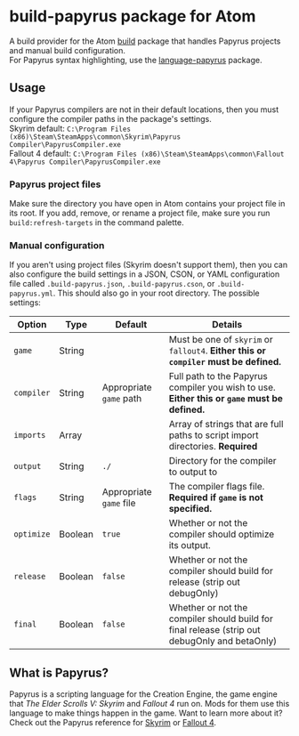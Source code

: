 # build-papyrus package for Atom

A build provider for the Atom [build](https://atom.io/packages/build) package that handles Papyrus projects and manual build configuration.  
For Papyrus syntax highlighting, use the [language-papyrus](https://atom.io/packages/language-papyrus) package.

## Usage
If your Papyrus compilers are not in their default locations, then you must configure the compiler paths in the package's settings.  
Skyrim default: `C:\Program Files (x86)\Steam\SteamApps\common\Skyrim\Papyrus Compiler\PapyrusCompiler.exe`  
Fallout 4 default:  `C:\Program Files (x86)\Steam\SteamApps\common\Fallout 4\Papyrus Compiler\PapyrusCompiler.exe`

### Papyrus project files
Make sure the directory you have open in Atom contains your project file in its root.
If you add, remove, or rename a project file, make sure you run `build:refresh-targets` in the command palette.

### Manual configuration
If you aren't using project files (Skyrim doesn't support them), then you can also configure the build settings in a JSON, CSON, or YAML configuration file called `.build-papyrus.json`, `.build-papyrus.cson`, or `.build-papyrus.yml`.
This should also go in your root directory. The possible settings:

| Option            | Type     | Default                   | Details                                                                                        |
|-------------------|----------|---------------------------|------------------------------------------------------------------------------------------------|
| `game`            | String   |                           | Must be one of `skyrim` or `fallout4`. **Either this or `compiler` must be defined.**          |
| `compiler`        | String   | Appropriate `game` path   | Full path to the Papyrus compiler you wish to use. **Either this or `game` must be defined.**  |
| `imports`         | Array    |                           | Array of strings that are full paths to script import directories. **Required**                |
| `output`          | String   | `./`                      | Directory for the compiler to output to                                                        |
| `flags`           | String   | Appropriate `game` file   | The compiler flags file. **Required if `game` is not specified.**                              |
| `optimize`        | Boolean  | `true`                    | Whether or not the compiler should optimize its output.                                        |
| `release`         | Boolean  | `false`                   | Whether or not the compiler should build for release (strip out debugOnly)                     |
| `final`           | Boolean  | `false`                   | Whether or not the compiler should build for final release (strip out debugOnly and betaOnly)  |

## What is Papyrus?
Papyrus is a scripting language for the Creation Engine, the game engine that *The Elder Scrolls V: Skyrim* and *Fallout 4* run on.
Mods for them use this language to make things happen in the game.
Want to learn more about it?
Check out the Papyrus reference for [Skyrim](http://www.creationkit.com/index.php?title=Category:Papyrus) or [Fallout 4](http://www.creationkit.com/fallout4/index.php?title=Category:Papyrus).

